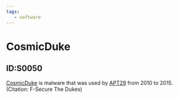 ```yaml
---
tags:
   - software
---
```

# CosmicDuke
## ID:S0050
[CosmicDuke](software/S0050) is malware that was used by [APT29](groups/G0016) from 2010 to 2015. (Citation: F-Secure The Dukes)
